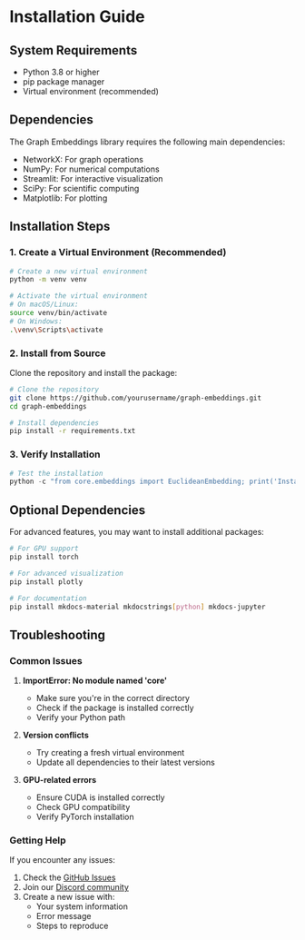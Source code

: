 # Installation Guide

## System Requirements

- Python 3.8 or higher
- pip package manager
- Virtual environment (recommended)

## Dependencies

The Graph Embeddings library requires the following main dependencies:

- NetworkX: For graph operations
- NumPy: For numerical computations
- Streamlit: For interactive visualization
- SciPy: For scientific computing
- Matplotlib: For plotting

## Installation Steps

### 1. Create a Virtual Environment (Recommended)

```bash
# Create a new virtual environment
python -m venv venv

# Activate the virtual environment
# On macOS/Linux:
source venv/bin/activate
# On Windows:
.\venv\Scripts\activate
```

### 2. Install from Source

Clone the repository and install the package:

```bash
# Clone the repository
git clone https://github.com/yourusername/graph-embeddings.git
cd graph-embeddings

# Install dependencies
pip install -r requirements.txt
```

### 3. Verify Installation

```python
# Test the installation
python -c "from core.embeddings import EuclideanEmbedding; print('Installation successful!')"
```

## Optional Dependencies

For advanced features, you may want to install additional packages:

```bash
# For GPU support
pip install torch

# For advanced visualization
pip install plotly

# For documentation
pip install mkdocs-material mkdocstrings[python] mkdocs-jupyter
```

## Troubleshooting

### Common Issues

1. **ImportError: No module named 'core'**
   - Make sure you're in the correct directory
   - Check if the package is installed correctly
   - Verify your Python path

2. **Version conflicts**
   - Try creating a fresh virtual environment
   - Update all dependencies to their latest versions

3. **GPU-related errors**
   - Ensure CUDA is installed correctly
   - Check GPU compatibility
   - Verify PyTorch installation

### Getting Help

If you encounter any issues:

1. Check the [GitHub Issues](https://github.com/yourusername/graph-embeddings/issues)
2. Join our [Discord community](https://discord.gg/yourinvitelink)
3. Create a new issue with:
   - Your system information
   - Error message
   - Steps to reproduce
